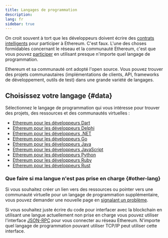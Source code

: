 ```yaml
---
title: Langages de programmation
description:
lang: fr
sidebar: true
---
```


On croit souvent à tort que les développeurs doivent écrire des [contrats intelligents](/developers/docs/smart-contracts/) pour participer à Ethereum. C'est faux. L'une des choses formidables concernant le réseau et la communauté Ethereum, c'est que vous pouvez [participer](/community/) en utilisant presque n'importe quel langage de programmation.

Ethereum et sa communauté ont adopté l'open source. Vous pouvez trouver des projets communautaires (implémentations de clients, API, frameworks de développement, outils de test) dans une grande variété de langages.

## Choisissez votre langage {#data}

Sélectionnez le langage de programmation qui vous intéresse pour trouver des projets, des ressources et des communautés virtuelles :

- [Ethereum pour les développeurs Dart](/developers/docs/programming-languages/dart/)
- [Ethereum pour les développeurs Delphi](/developers/docs/programming-languages/delphi/)
- [Ethereum pour les développeurs .NET](/developers/docs/programming-languages/dot-net/)
- [Ethereum pour les développeurs Go](/developers/docs/programming-languages/golang/)
- [Ethereum pour les développeurs Java](/developers/docs/programming-languages/java/)
- [Ethereum pour les développeurs JavaScript](/developers/docs/programming-languages/javascript/)
- [Ethereum pour les développeurs Python](/developers/docs/programming-languages/python/)
- [Ethereum pour les développeurs Ruby](/developers/docs/programming-languages/ruby/)
- [Ethereum pour les développeurs Rust](/developers/docs/programming-languages/rust/)

### Que faire si ma langue n'est pas prise en charge {#other-lang}

Si vous souhaitez créer un lien vers des ressources ou pointer vers une communauté virtuelle pour un langage de programmation supplémentaire, vous pouvez demander une nouvelle page en [signalant un problème](https://github.com/ethereum/ethereum-org-website/issues/new/choose).

Si vous souhaitez juste écrire du code pour interfacer avec la blockchain en utilisant une langue actuellement non prise en charge vous pouvez utiliser l'interface [JSON-RPC](/developers/docs/apis/json-rpc/) pour vous connecter au réseau Ethereum. N'importe quel langage de programmation pouvant utiliser TCP/IP peut utiliser cette interface.
